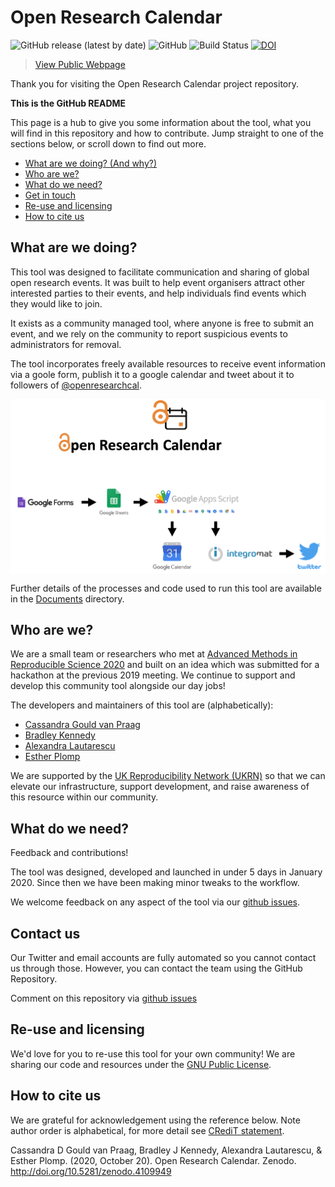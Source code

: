# Open Research Calendar
![GitHub release (latest by date)](https://img.shields.io/github/v/release/openresearchcalendar/openresearchcalendar.github.io)
![GitHub](https://img.shields.io/github/license/openresearchcalendar/openresearchcalendar.github.io)
![Build Status](https://img.shields.io/badge/build-passing-brightgreen)
[![DOI](https://zenodo.org/badge/DOI/10.5281/zenodo.4109949.svg)](https://doi.org/10.5281/zenodo.4109949)

> [View Public Webpage](https://openresearchcalendar.github.io/)  

Thank you for visiting the Open Research Calendar project repository.

**This is the GitHub README**

This page is a hub to give you some information about the tool, what you will find in this repository and how to contribute. Jump straight to one of the sections below, or scroll down to find out more.

* [What are we doing? (And why?)](#what-are-we-doing)
* [Who are we?](#who-are-we)
* [What do we need?](#what-do-we-need)
* [Get in touch](#contact-us)
* [Re-use and licensing](#re---use-and-licensing)
* [How to cite us](#how-to-cite-us)


## What are we doing?

This tool was designed to facilitate communication and sharing of global open research events. It was built to help event organisers attract other interested parties to their events, and help individuals find events which they would like to join.

It exists as a community managed tool, where anyone is free to submit an event, and we rely on the community to report suspicious events to administrators for removal.

The tool incorporates freely available resources to receive event information via a goole form, publish it to a google calendar and tweet about it to followers of [@openresearchcal](https://twitter.com/OpenResearchCal).

<p><img style="display: block; margin-left: auto; margin-right: auto;" src="./Documents/Images/schematic-logos.png" alt="" width="800" /></p>

Further details of the processes and code used to run this tool are available in the [Documents](./Documents) directory.


## Who are we?

We are a small team or researchers who met at [Advanced Methods in Reproducible Science 2020](https://www.bristol.ac.uk/psychology/research/ukrn/ukrnevents/repro2020/) and built on an idea which was submitted for a hackathon at the previous 2019 meeting. We continue to support and develop this community tool alongside our day jobs!

The developers and maintainers of this tool are (alphabetically):
- [Cassandra Gould van Praag](https://ox.ukrn.org/people/#CassandraGouldvanPraag)
- [Bradley Kennedy](https://bradleykennedy.co.uk)
- [Alexandra Lautarescu](https://www.alautarescu.com)
- [Esther Plomp](https://twitter.com/PhDToothFAIRy)

We are supported by the [UK Reproducibility Network (UKRN)](https://www.ukrn.org) so that we can elevate our infrastructure, support development, and raise awareness of this resource within our community.  

## What do we need?

Feedback and contributions!

The tool was designed, developed and launched in under 5 days in January 2020. Since then we have been making minor tweaks to the workflow.

We welcome feedback on any aspect of the tool via our [github issues](https://github.com/openresearchcalendar/Open-Research-Calendar/issues).

## Contact us

Our Twitter and email accounts are fully automated so you cannot contact us through those. However, you can contact the team using the GitHub Repository. 

Comment on this repository via [github issues](https://github.com/openresearchcalendar/Open-Research-Calendar/issues)

## Re-use and licensing

We'd love for you to re-use this tool for your own community! We are sharing our code and resources under the [GNU Public License](LICENSE.txt).

## How to cite us

We are grateful for acknowledgement using the reference below. Note author order is alphabetical, for more detail see [CRediT statement](http://doi.org/10.5281/zenodo.4109949).

Cassandra D Gould van Praag, Bradley J Kennedy, Alexandra Lautarescu, & Esther Plomp. (2020, October 20). Open Research Calendar. Zenodo. http://doi.org/10.5281/zenodo.4109949   
